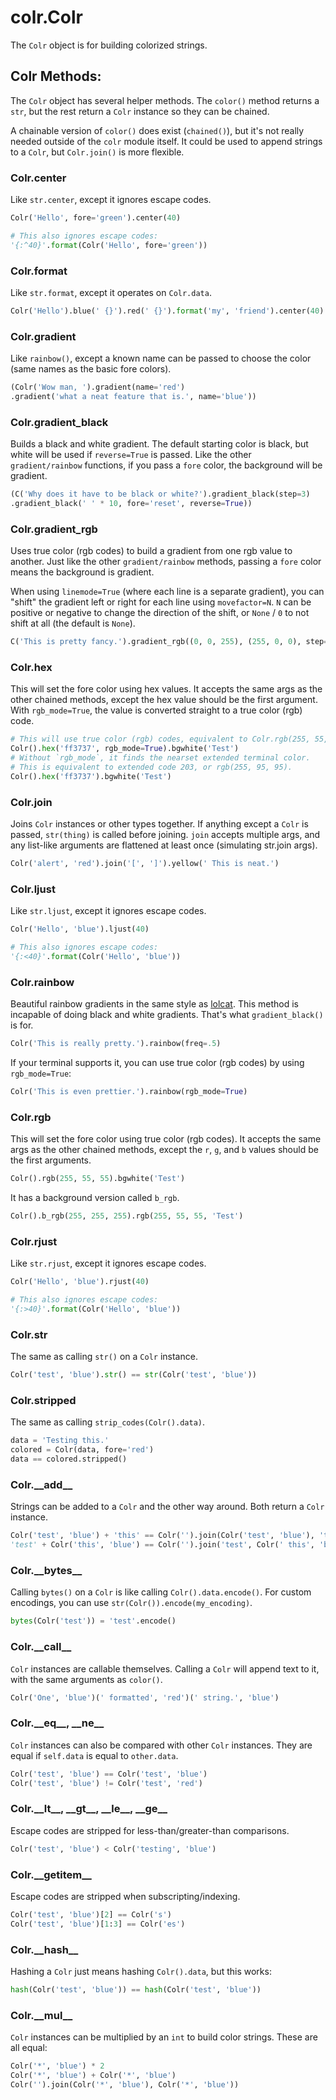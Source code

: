 # colr.Colr

The `Colr` object is for building colorized strings.

## Colr Methods:

The `Colr` object has several helper methods.
The `color()` method returns a `str`, but the rest return a `Colr` instance
so they can be chained.

A chainable version of `color()` does exist (`chained()`), but it's not really
needed outside of the `colr` module itself. It could be used to append strings
to a `Colr`, but `Colr.join()` is more flexible.

### Colr.center

Like `str.center`, except it ignores escape codes.

```python
Colr('Hello', fore='green').center(40)

# This also ignores escape codes:
'{:^40}'.format(Colr('Hello', fore='green'))
```

### Colr.format

Like `str.format`, except it operates on `Colr.data`.

```python
Colr('Hello').blue(' {}').red(' {}').format('my', 'friend').center(40)
```

### Colr.gradient

Like `rainbow()`, except a known name can be passed to choose the color
(same names as the basic fore colors).

```python
(Colr('Wow man, ').gradient(name='red')
.gradient('what a neat feature that is.', name='blue'))
```

### Colr.gradient_black

Builds a black and white gradient. The default starting color is black, but
white will be used if `reverse=True` is passed. Like the other `gradient/rainbow`
functions, if you pass a `fore` color, the background will be gradient.

```python
(C('Why does it have to be black or white?').gradient_black(step=3)
.gradient_black(' ' * 10, fore='reset', reverse=True))
```

### Colr.gradient_rgb

Uses true color (rgb codes) to build a gradient from one rgb value to another.
Just like the other `gradient/rainbow` methods, passing a `fore` color means
the background is gradient.

When using `linemode=True` (where each line is a separate gradient), you can
"shift" the gradient left or right for each line using `movefactor=N`. `N` can
be positive or negative to change the direction of the shift, or `None` / `0`
to not shift at all (the default is `None`).

```python
C('This is pretty fancy.').gradient_rgb((0, 0, 255), (255, 0, 0), step=5)
```

### Colr.hex

This will set the fore color using hex values. It accepts
the same args as the other chained methods, except the hex value should be the
first argument. With `rgb_mode=True`, the value is converted straight to
a true color (rgb) code.

```python
# This will use true color (rgb) codes, equivalent to Colr.rgb(255, 55, 55).
Colr().hex('ff3737', rgb_mode=True).bgwhite('Test')
# Without `rgb_mode`, it finds the nearset extended terminal color.
# This is equivalent to extended code 203, or rgb(255, 95, 95).
Colr().hex('ff3737').bgwhite('Test')
```

### Colr.join

Joins `Colr` instances or other types together.
If anything except a `Colr` is passed, `str(thing)` is called before
joining. `join` accepts multiple args, and any list-like arguments are
flattened at least once (simulating str.join args).

```python
Colr('alert', 'red').join('[', ']').yellow(' This is neat.')
```

### Colr.ljust

Like `str.ljust`, except it ignores escape codes.

```python
Colr('Hello', 'blue').ljust(40)

# This also ignores escape codes:
'{:<40}'.format(Colr('Hello', 'blue'))
```

### Colr.rainbow

Beautiful rainbow gradients in the same style as [lolcat](https://github.com/busyloop/lolcat).
This method is incapable of doing black and white gradients. That's what
`gradient_black()` is for.

```python
Colr('This is really pretty.').rainbow(freq=.5)
```

If your terminal supports it, you can use true color (rgb codes) by using
`rgb_mode=True`:

```python
Colr('This is even prettier.').rainbow(rgb_mode=True)
```

### Colr.rgb

This will set the fore color using true color (rgb codes). It accepts
the same args as the other chained methods, except the `r`, `g`, and `b`
values should be the first arguments.

```python
Colr().rgb(255, 55, 55).bgwhite('Test')
```

It has a background version called `b_rgb`.

```python
Colr().b_rgb(255, 255, 255).rgb(255, 55, 55, 'Test')
```

### Colr.rjust

Like `str.rjust`, except it ignores escape codes.

```python
Colr('Hello', 'blue').rjust(40)

# This also ignores escape codes:
'{:>40}'.format(Colr('Hello', 'blue'))
```

### Colr.str

The same as calling `str()` on a `Colr` instance.
```python
Colr('test', 'blue').str() == str(Colr('test', 'blue'))
```

### Colr.stripped

The same as calling `strip_codes(Colr().data)`.
```python
data = 'Testing this.'
colored = Colr(data, fore='red')
data == colored.stripped()
```

### Colr.\_\_add\_\_

Strings can be added to a `Colr` and the other way around.
Both return a `Colr` instance.

```python
Colr('test', 'blue') + 'this' == Colr('').join(Colr('test', 'blue'), 'this')
'test' + Colr('this', 'blue') == Colr('').join('test', Colr(' this', 'blue'))

```

### Colr.\_\_bytes\_\_

Calling `bytes()` on a `Colr` is like calling `Colr().data.encode()`. For
custom encodings, you can use `str(Colr()).encode(my_encoding)`.

```python
bytes(Colr('test')) = 'test'.encode()
```

### Colr.\_\_call\_\_

`Colr` instances are callable themselves.
Calling a `Colr` will append text to it, with the same arguments as `color()`.

```python
Colr('One', 'blue')(' formatted', 'red')(' string.', 'blue')
```

### Colr.\_\_eq\_\_, \_\_ne\_\_

`Colr` instances can also be compared with other `Colr` instances.
They are equal if `self.data` is equal to `other.data`.

```python
Colr('test', 'blue') == Colr('test', 'blue')
Colr('test', 'blue') != Colr('test', 'red')
```

### Colr.\_\_lt\_\_, \_\_gt\_\_, \_\_le\_\_, \_\_ge\_\_
Escape codes are stripped for less-than/greater-than comparisons.

```python
Colr('test', 'blue') < Colr('testing', 'blue')
```

### Colr.\_\_getitem\_\_

Escape codes are stripped when subscripting/indexing.

```python
Colr('test', 'blue')[2] == Colr('s')
Colr('test', 'blue')[1:3] == Colr('es')
```

### Colr.\_\_hash\_\_

Hashing a `Colr` just means hashing `Colr().data`, but this works:
```python
hash(Colr('test', 'blue')) == hash(Colr('test', 'blue'))
```

### Colr.\_\_mul\_\_

`Colr` instances can be multiplied by an `int` to build color strings.
These are all equal:

```python
Colr('*', 'blue') * 2
Colr('*', 'blue') + Colr('*', 'blue')
Colr('').join(Colr('*', 'blue'), Colr('*', 'blue'))
```
